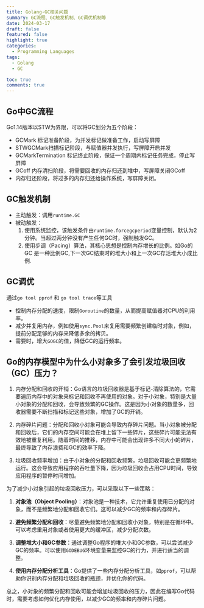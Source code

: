 ```yaml
---
title: Golang-GC相关问题
summary: GC流程、GC触发机制、GC调优机制等
date: 2024-03-17
draft: false
featured: false
highlight: true
categories:
  - Programming Languages
tags:
  - Golang
  - GC

toc: true
comments: true
---
```


## Go中GC流程
Go1.14版本以STW为界限，可以将GC划分为五个阶段：
* GCMark 标记准备阶段，为并发标记做准备工作，启动写屏障
* STWGCMark扫描标记阶段，与赋值器并发执行，写屏障开启并发
* GCMarkTermination 标记终止阶段，保证一个周期内标记任务完成，停止写屏障
* GCoff 内存清扫阶段，将需要回收的内存归还到堆中，写屏障关闭GCoff
* 内存归还阶段，将过多的内存归还给操作系统，写屏障关闭。

## GC触发机制
* 主动触发：调用`runtime.GC`
* 被动触发：
  1. 使用系统监控，该触发条件由`runtime.forcegcperiod`变量控制，默认为2分钟。当超过两分钟没有产生任何GC时，强制触发GC。
  2. 使用步调（Pacing）算法，其核心思想是控制内存增长的比例。如Go的GC 是一种比例GC,下一次GC结束时的堆大小和上一次GC存活堆大小成比例.

## GC调优
通过`go tool pprof` 和 `go tool trace`等工具
* 控制内存分配的速度，限制`Goroutine`的数量，从而提高赋值器对CPU的利用率。
* 减少并复用内存，例如使用`sync.Pool`来复用需要频繁创建临时对象，例如，提前分配足够的内存来降低多余的拷贝。
* 需要时，增大`GOGC`的值，降低GC的运行频率。

## Go的内存模型中为什么小对象多了会引发垃圾回收（GC）压力？
1. 内存分配和回收的开销：Go语言的垃圾回收器是基于标记-清除算法的，它需要遍历内存中的对象来标记和回收不再使用的对象。对于小对象，特别是大量小对象的分配和回收，会导致频繁的GC操作。这是因为小对象的数量多，回收器需要不断扫描和标记这些对象，增加了GC的开销。

2. 内存碎片问题：分配和回收小对象可能会导致内存碎片问题。当小对象被分配和回收后，它们的内存空间可能会在堆上留下一些碎片，这些碎片可能无法有效地被重复利用。随着时间的推移，内存中可能会出现许多不同大小的碎片，最终导致了内存浪费和GC的效率下降。

3. 垃圾回收频率增加：由于小对象的分配和回收频繁，垃圾回收可能会更频繁地运行。这会导致应用程序的吞吐量下降，因为垃圾回收会占用CPU时间，导致应用程序的暂停时间增加。


为了减少小对象引起的垃圾回收压力，可以采取以下一些策略：

1. **对象池（Object Pooling）**：对象池是一种技术，它允许重复使用已分配的对象，而不是频繁地分配和回收它们。这可以减少GC的频率和内存碎片。

2. **避免频繁分配和回收**：尽量避免频繁地分配和回收小对象，特别是在循环中。可以考虑重用对象或者使用更大的缓冲区，减少分配次数。

3. **调整堆大小和GC参数**：通过调整Go程序的堆大小和GC参数，可以尝试减少GC的频率。可以使用`GODEBUG`环境变量来监控GC的行为，并进行适当的调整。

4. **使用内存分配分析工具**：Go提供了一些内存分配分析工具，如`pprof`，可以帮助你识别内存分配和垃圾回收的瓶颈，并优化你的代码。


总之，小对象的频繁分配和回收可能会增加垃圾回收的压力，因此在编写Go代码时，需要考虑如何优化内存使用，以减少GC的频率和内存碎片问题。
